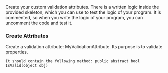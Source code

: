 Create your custom validation attributes. There is a written logic inside the provided skeleton, which you can use to test the logic of your program. It is commented, so when you write the logic of your program, you can uncomment the code and test it.

### Create Attributes

Create a validation attribute: MyValidationAttribute. Its purpose is to validate properties. 

	It should contain the following method: public abstract bool IsValid(object obj)
